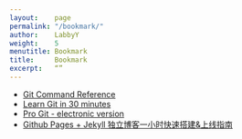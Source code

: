 ```yaml
---
layout:    page
permalink: "/bookmark/"
author:    LabbyY
weight:    5
menutitle: Bookmark
title:     Bookmark
excerpt:   “”
---
```


- [Git Command Reference](https://git-scm.com/docs)
- [Learn Git in 30 minutes](http://www.w3ctrain.com/2016/06/26/learn-git-in-30-minutes/)
- [Pro Git - electronic version](https://git-scm.com/book/en/v2)
- [Github Pages + Jekyll 独立博客一小时快速搭建&上线指南](http://playingfingers.com/2016/03/26/build-a-blog/)
